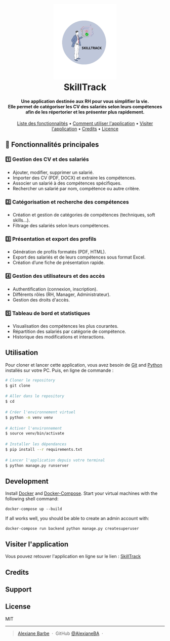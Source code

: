 <h1 align="center">
  <br>
  <a href=""><img src="img/SKILLTRACK_logo.png" alt="SkillTrack" width="200"></a>
  <br>
  SkillTrack
  <br>
</h1>

<h4 align="center">Une application destinée aux RH pour vous simplifier la vie.<br>
Elle permet de catégoriser les CV des salariés selon leurs compétences afin de les répertorier et les présenter plus rapidement.</h4>

<!--<p align="center">
  <a href="https://badge.fury.io/js/electron-markdownify">
    <img src="https://badge.fury.io/js/electron-markdownify.svg"
         alt="Gitter">
  </a>
  <a href="https://gitter.im/amitmerchant1990/electron-markdownify"><img src="https://badges.gitter.im/amitmerchant1990/electron-markdownify.svg"></a>
  <a href="https://saythanks.io/to/bullredeyes@gmail.com">
      <img src="https://img.shields.io/badge/SayThanks.io-%E2%98%BC-1EAEDB.svg">
  </a>
  <a href="https://www.paypal.me/AmitMerchant">
    <img src="https://img.shields.io/badge/$-donate-ff69b4.svg?maxAge=2592000&amp;style=flat">
  </a>
</p> -->

<p align="center">
  <a href="#fonctionnalités-principales">Liste des fonctionnalités</a> •
  <a href="#utilisation">Comment utiliser l'application</a> •
  <a href="#visiter-l'application">Visiter l'application</a> •
  <a href="#credits">Credits</a> •
  <a href="#license">Licence</a>
</p>

<!-- [screenshot](https://raw.githubusercontent.com/amitmerchant1990/electron-markdownify/master/app/img/markdownify.gif) -->

## 📌 Fonctionnalités principales

### 1️⃣ Gestion des CV et des salariés

- Ajouter, modifier, supprimer un salarié.
- Importer des CV (PDF, DOCX) et extraire les compétences.
- Associer un salarié à des compétences spécifiques.
- Rechercher un salarié par nom, compétence ou autre critère.

### 2️⃣ Catégorisation et recherche des compétences

- Création et gestion de catégories de compétences (techniques, soft skills…).
- Filtrage des salariés selon leurs compétences.

### 3️⃣ Présentation et export des profils

- Génération de profils formatés (PDF, HTML).
- Export des salariés et de leurs compétences sous format Excel.
- Création d’une fiche de présentation rapide.

### 4️⃣ Gestion des utilisateurs et des accès

- Authentification (connexion, inscription).
- Différents rôles (RH, Manager, Administrateur).
- Gestion des droits d'accès.

### 5️⃣ Tableau de bord et statistiques

- Visualisation des compétences les plus courantes.
- Répartition des salariés par catégorie de compétence.
- Historique des modifications et interactions.

## Utilisation

Pour cloner et lancer cette application, vous avez besoin de
[Git](https://git-scm.com) and [Python](https://www.python.org/downloads/) installés sur votre PC. Puis, en ligne de commande :

```bash
# Cloner le repository
$ git clone

# Aller dans le repository
$ cd

# Créer l'environnement virtuel
$ python -m venv venv

# Activer l'environnement
$ source venv/bin/activate

# Installer les dépendances
$ pip install --r requirements.txt

# Lancer l'application depuis votre terminal
$ python manage.py runserver
```

## Development

Install [Docker](https://docs.docker.com/install/) and [Docker-Compose](https://docs.docker.com/compose/). Start your virtual machines with the following shell command:

`docker-compose up --build`

If all works well, you should be able to create an admin account with:

`docker-compose run backend python manage.py createsuperuser`

## Visiter l'application

Vous pouvez retouver l'application en ligne sur le lien : [SkillTrack](https://git-scm.com)

## Credits

## Support

## License

MIT

---

> [Alexiane Barbe](https://alexianeba.github.io/portfolio/) &nbsp;&middot;&nbsp;
> GitHub [@AlexianeBA](https://github.com/AlexianeBA) &nbsp;&middot;&nbsp;
